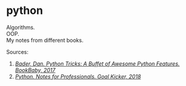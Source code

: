 # python

Algorithms.<br>
OOP.<br>
My notes from different books.

Sources:<br>
1. [*Bader, Dan. Python Tricks: A Buffet of Awesome Python Features. BookBaby, 2017*](https://realpython.com/products/python-tricks-book/)<br>
2. [*Python. Notes for Professionals. Goal Kicker, 2018*](https://books.goalkicker.com/PythonBook/)
